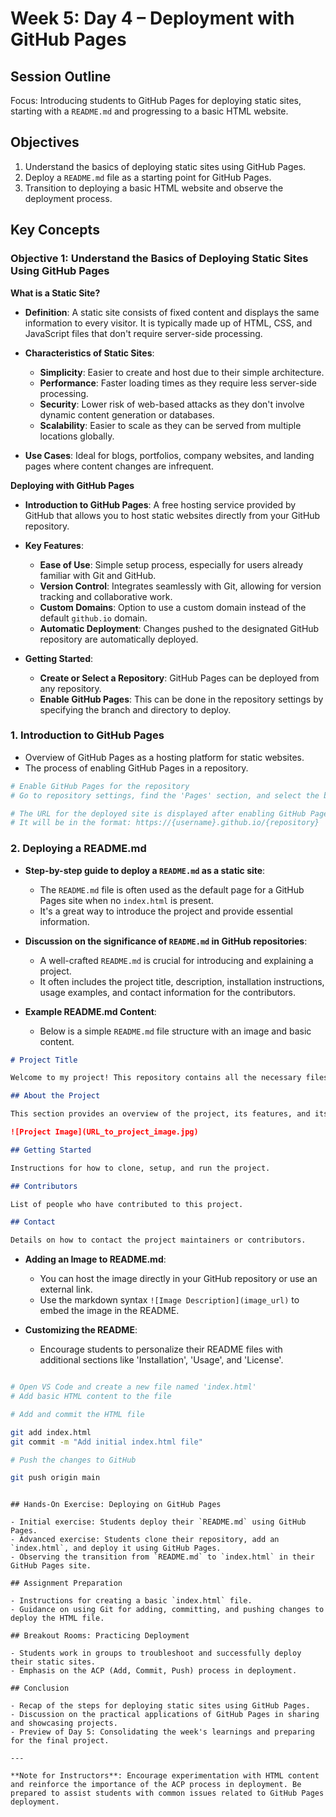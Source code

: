 # Week 5: Day 4 – Deployment with GitHub Pages

## Session Outline

Focus: Introducing students to GitHub Pages for deploying static sites, starting with a `README.md` and progressing to a basic HTML website.

## Objectives

1. Understand the basics of deploying static sites using GitHub Pages.
2. Deploy a `README.md` file as a starting point for GitHub Pages.
3. Transition to deploying a basic HTML website and observe the deployment process.

## Key Concepts

### Objective 1: Understand the Basics of Deploying Static Sites Using GitHub Pages

**What is a Static Site?**

- **Definition**: A static site consists of fixed content and displays the same information to every visitor. It is typically made up of HTML, CSS, and JavaScript files that don't require server-side processing.

- **Characteristics of Static Sites**:

  - **Simplicity**: Easier to create and host due to their simple architecture.
  - **Performance**: Faster loading times as they require less server-side processing.
  - **Security**: Lower risk of web-based attacks as they don't involve dynamic content generation or databases.
  - **Scalability**: Easier to scale as they can be served from multiple locations globally.

- **Use Cases**: Ideal for blogs, portfolios, company websites, and landing pages where content changes are infrequent.

**Deploying with GitHub Pages**

- **Introduction to GitHub Pages**: A free hosting service provided by GitHub that allows you to host static websites directly from your GitHub repository.

- **Key Features**:

  - **Ease of Use**: Simple setup process, especially for users already familiar with Git and GitHub.
  - **Version Control**: Integrates seamlessly with Git, allowing for version tracking and collaborative work.
  - **Custom Domains**: Option to use a custom domain instead of the default `github.io` domain.
  - **Automatic Deployment**: Changes pushed to the designated GitHub repository are automatically deployed.

- **Getting Started**:
  - **Create or Select a Repository**: GitHub Pages can be deployed from any repository.
  - **Enable GitHub Pages**: This can be done in the repository settings by specifying the branch and directory to deploy.

### 1. Introduction to GitHub Pages

- Overview of GitHub Pages as a hosting platform for static websites.
- The process of enabling GitHub Pages in a repository.

```bash
# Enable GitHub Pages for the repository
# Go to repository settings, find the 'Pages' section, and select the branch to deploy (usually 'main')

# The URL for the deployed site is displayed after enabling GitHub Pages
# It will be in the format: https://{username}.github.io/{repository}
```

### 2. Deploying a README.md

- **Step-by-step guide to deploy a `README.md` as a static site**:

  - The `README.md` file is often used as the default page for a GitHub Pages site when no `index.html` is present.
  - It's a great way to introduce the project and provide essential information.

- **Discussion on the significance of `README.md` in GitHub repositories**:

  - A well-crafted `README.md` is crucial for introducing and explaining a project.
  - It often includes the project title, description, installation instructions, usage examples, and contact information for the contributors.

- **Example README.md Content**:
  - Below is a simple `README.md` file structure with an image and basic content.

```markdown
# Project Title

Welcome to my project! This repository contains all the necessary files and instructions for this project.

## About the Project

This section provides an overview of the project, its features, and its purpose.

![Project Image](URL_to_project_image.jpg)

## Getting Started

Instructions for how to clone, setup, and run the project.

## Contributors

List of people who have contributed to this project.

## Contact

Details on how to contact the project maintainers or contributors.
```

- **Adding an Image to README.md**:

  - You can host the image directly in your GitHub repository or use an external link.
  - Use the markdown syntax `![Image Description](image_url)` to embed the image in the README.

- **Customizing the README**:
  - Encourage students to personalize their README files with additional sections like 'Installation', 'Usage', and 'License'.

```bash

# Open VS Code and create a new file named 'index.html'
# Add basic HTML content to the file

# Add and commit the HTML file

git add index.html
git commit -m "Add initial index.html file"

# Push the changes to GitHub

git push origin main
```

```

## Hands-On Exercise: Deploying on GitHub Pages

- Initial exercise: Students deploy their `README.md` using GitHub Pages.
- Advanced exercise: Students clone their repository, add an `index.html`, and deploy it using GitHub Pages.
- Observing the transition from `README.md` to `index.html` in their GitHub Pages site.

## Assignment Preparation

- Instructions for creating a basic `index.html` file.
- Guidance on using Git for adding, committing, and pushing changes to deploy the HTML file.

## Breakout Rooms: Practicing Deployment

- Students work in groups to troubleshoot and successfully deploy their static sites.
- Emphasis on the ACP (Add, Commit, Push) process in deployment.

## Conclusion

- Recap of the steps for deploying static sites using GitHub Pages.
- Discussion on the practical applications of GitHub Pages in sharing and showcasing projects.
- Preview of Day 5: Consolidating the week's learnings and preparing for the final project.

---

**Note for Instructors**: Encourage experimentation with HTML content and reinforce the importance of the ACP process in deployment. Be prepared to assist students with common issues related to GitHub Pages deployment.
```
